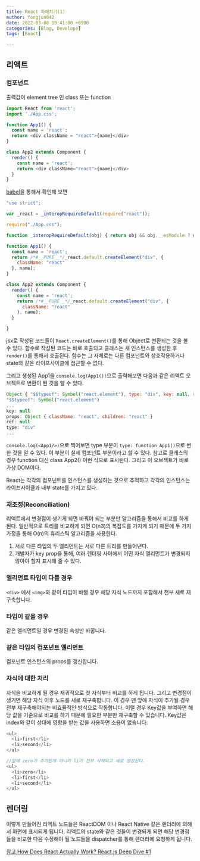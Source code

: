 ```yaml
---
title: React 파해치기(1)
author: Yongjun042
date: 2022-03-08 19:41:00 +0900
categories: [Blog, Develope]
tags: [React]

---
```


## 리액트

### 컴포넌트

출력값이 element tree 인 class 또는 function

``` javascript
import React from 'react';
import './App.css';

function App1() {
  const name = 'react';
  return <div className = "react">{name}</div>
}

class App2 extends Component {
  render() {
    const name = 'react';
    return <div className="react">{name}</div>
  }
}
```

[babel](https://babeljs.io/repl)을 통해서 확인해 보면

``` javascript
"use strict";

var _react = _interopRequireDefault(require("react"));

require("./App.css");

function _interopRequireDefault(obj) { return obj && obj.__esModule ? obj : { default: obj }; }

function App1() {
  const name = 'react';
  return /*#__PURE__*/_react.default.createElement("div", {
    className: "react"
  }, name);
}

class App2 extends Component {
  render() {
    const name = 'react';
    return /*#__PURE__*/_react.default.createElement("div", {
      className: "react"
    }, name);
  }

}
```

jsx로 작성된 코드들이 `React.createElement()`를 통해 Object로 변환되는 것을 볼 수 있다.
함수로 작성된 코드는 바로 호출되고 클래스는 새 인스턴스를 생성한 후 `render()`를 통해서 호출된다.
함수는 그 자체로는 다른 컴포넌트와 상호작용하거나 state와 같은 라이프사이클에 접근할 수 없다.

그리고 생성된 App1을 `console.log(App1())`으로 출력해보면 다음과 같은 리엑트 오브젝트로 변환이 된 것을 알 수 있다.

``` javascript
Object { "$$typeof": Symbol("react.element"), type: "div", key: null, ref: null, props: {…}, _owner: null, _store: {…}, … }
"$$typeof": Symbol("react.element")
...
key: null
props: Object { className: "react", children: "react" }
ref: null
type: "div"
...
```

`console.log(<App1/>)`으로 찍어보면 type 부분이 `type: function App1()`으로 변한 것을 알 수 있다. 이 부분이 실제 컴포넌트 부분이라고 할 수 있다. 참고로 클래스의 경우 function 대신 class App2() 이런 식으로 표시된다. 그리고 이 오브젝트가 바로 가상 DOM이다.

React는 각각의 컴포넌트를 인스턴스를 생성하는 것으로 추적하고 각각의 인스턴스는 라이프사이클과 내부 state를 가지고 있다.

### 재조정(Reconciliation)

리액트에서 변경점이 생기게 되면 바꿔야 되는 부분만 알고리즘을 통해서 비교를 하게 된다.
일반적으로 트리를 비교하게 되면  O(n3)의 복잡도를 가지게 되기 때문에 두 가지 가정을 통해 O(n)의 휴리스틱 알고리즘을 사용한다.

1. 서로 다른 타입의 두 엘리먼트는 서로 다른 트리를 만들어낸다.
2. 개발자가 key prop을 통해, 여러 렌더링 사이에서 어떤 자식 엘리먼트가 변경되지 않아야 할지 표시해 줄 수 있다.

### 엘리먼트 타입이 다를 경우

`<div>` 에서 `<img>`와 같이 타입이 바뀔 경우 해당 자식 노드까지 포함해서 전부 새로 재구축합니다.


### 타입이 같을 경우
같은 엘리먼트일 경우 변경된 속성만 바꿉니다.

### 같은 타입의 컴포넌트 엘리먼트

컴포넌트 인스턴스의 props를 갱신합니다.

### 자식에 대한 처리

자식을 비교하게 될 경우 재귀적으로 첫 자식부터 비교를 하게 됩니다. 그리고 변경점이 생기면 해당 자식 이후 노드를 새로 재구축합니다. 이 경우 맨 앞에 자식이 추가될 경우 전부 재구축해야되는 비효율적인 방식으로 작동합니다. 이럴 경우 Key값을 부여하면 해당 값을 기준으로 비교를 하기 때문에 필요한 부분만 재구축할 수 있습니다. Key값은 index와 같이 상태에 영향을 받는 값을 사용하면 소용이 없습니다.

``` javascript
<ul>
  <li>first</li>
  <li>second</li>
</ul>

//앞에 zero가 추가된게 아니라 li가 전부 삭제되고 새로 생성된다.
<ul>
  <li>zero</li> 
  <li>first</li>
  <li>second</li>
</ul>
```

## 렌더링

이렇게 만들어진 리엑트 노드들은 ReactDOM 이나 React Native 같은 렌더러에 의해서 화면에 표시되게 됩니다. 리액트의 state와 같은 것들이 변경되게 되면 해당 변경점들을 비교한 다음 수정해야 될 노드들을 dispatcher를 통해 렌더러에 요청하게 됩니다.

[참고 How Does React Actually Work? React.js Deep Dive #1](https://www.youtube.com/watch?v=7YhdqIR2Yzo)